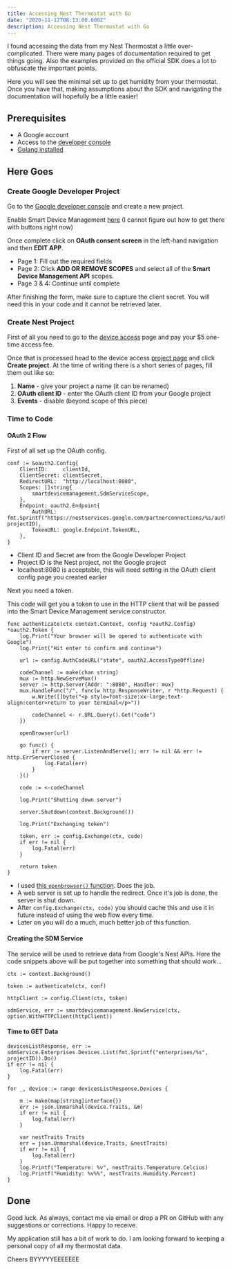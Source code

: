 ```yaml
---
title: Accessing Nest Thermostat with Go
date: "2020-11-17T08:13:00.000Z"
description: Accessing Nest Thermostat with Go
---
```


I found accessing the data from my Nest Thermostat a little over-complicated.
There were many pages of documentation required to get things going. Also the
examples provided on the official SDK does a lot to obfuscate the important
points.

Here you will see the minimal set up to get humidity from your thermostat. Once
you have that, making assumptions about the SDK and navigating the documentation
will hopefully be a little easier!

## Prerequisites

- A Google account
- Access to the [developer console][0]
- [Golang installed][1]

## Here Goes

### Create Google Developer Project

Go to the [Google developer console][0] and create a new project.

Enable Smart Device Management [here][4] (I cannot figure out how to get there
with buttons right now)

Once complete click on **OAuth consent screen** in the left-hand navigation
and then **EDIT APP**.

- Page 1: Fill out the required fields
- Page 2: Click **ADD OR REMOVE SCOPES** and select all of the **Smart Device
  Management API** scopes.
- Page 3 & 4: Continue until complete

After finishing the form, make sure to capture the client secret. You will need
this in your code and it cannot be retrieved later.

### Create Nest Project

First of all you need to go to the [device access][2] page and pay your \$5
one-time access fee.

Once that is processed head to the device access [project page][3] and click
**Create project**. At the time of writing there is a short series of pages,
fill them out like so:

1. **Name** - give your project a name (it can be renamed)
2. **OAuth client ID** - enter the OAuth client ID from your Google project
3. **Events** - disable (beyond scope of this piece)

### Time to Code

#### OAuth 2 Flow

First of all set up the OAuth config.

```golang
conf := &oauth2.Config{
    ClientID:     clientId,
    ClientSecret: clientSecret,
    RedirectURL:  "http://localhost:8080",
    Scopes: []string{
        smartdevicemanagement.SdmServiceScope,
    },
    Endpoint: oauth2.Endpoint{
        AuthURL:  fmt.Sprintf("https://nestservices.google.com/partnerconnections/%s/auth", projectID),
        TokenURL: google.Endpoint.TokenURL,
    },
}
```

- Client ID and Secret are from the Google Developer Project
- Project ID is the Nest project, not the Google project
- localhost:8080 is acceptable, this will need setting in the OAuth client config page you created earlier

Next you need a token.

This code will get you a token to use in the HTTP client that will be
passed into the Smart Device Management service constructor.

```golang
func authenticate(ctx context.Context, config *oauth2.Config) *oauth2.Token {
    log.Print("Your browser will be opened to authenticate with Google")
    log.Print("Hit enter to confirm and continue")

    url := config.AuthCodeURL("state", oauth2.AccessTypeOffline)

    codeChannel := make(chan string)
    mux := http.NewServeMux()
    server := http.Server{Addr: ":8080", Handler: mux}
    mux.HandleFunc("/", func(w http.ResponseWriter, r *http.Request) {
        w.Write([]byte("<p style=font-size:xx-large;text-align:center>return to your terminal</p>"))

        codeChannel <- r.URL.Query().Get("code")
    })

    openBrowser(url)

    go func() {
        if err := server.ListenAndServe(); err != nil && err != http.ErrServerClosed {
            log.Fatal(err)
        }
    }()

    code := <-codeChannel

    log.Print("Shutting down server")

    server.Shutdown(context.Background())

    log.Print("Exchanging token")

    token, err := config.Exchange(ctx, code)
    if err != nil {
        log.Fatal(err)
    }

    return token
}
```

- I used [this `openbrowser()` function][5]. Does the job.
- A web server is set up to handle the redirect. Once it's job is done, the
  server is shut down.
- After `config.Exchange(ctx, code)` you should cache this and use it in future
  instead of using the web flow every time.
- Later on you will do a much, much better job of this function.

#### Creating the SDM Service

The service will be used to retrieve data from Google's Nest APIs.
Here the code snippets above will be put together into something
that should work...

```golang
ctx := context.Background()

token := authenticate(ctx, conf)

httpClient := config.Client(ctx, token)

sdmService, err := smartdevicemanagement.NewService(ctx, option.WithHTTPClient(httpClient))
```

#### Time to GET Data

```golang
devicesListResponse, err := sdmService.Enterprises.Devices.List(fmt.Sprintf("enterprises/%s", projectID)).Do()
if err != nil {
    log.Fatal(err)
}

for _, device := range devicesListResponse.Devices {

    m := make(map[string]interface{})
    err := json.Unmarshal(device.Traits, &m)
    if err != nil {
        log.Fatal(err)
    }

    var nestTraits Traits
    err = json.Unmarshal(device.Traits, &nestTraits)
    if err != nil {
        log.Fatal(err)
    }
    log.Printf("Temperature: %v", nestTraits.Temperature.Celcius)
    log.Printf("Humidity: %v%%", nestTraits.Humidity.Percent)
}
```

## Done

Good luck. As always, contact me via email or drop a PR on GitHub with any
suggestions or corrections. Happy to receive.

My application still has a bit of work to do. I am looking forward to keeping a
personal copy of all my thermostat data.

Cheers BYYYYYEEEEEEE

[0]: https://console.developers.google.com/
[1]: https://golang.org/doc/install
[2]: https://developers.google.com/nest/device-access
[3]: https://console.nest.google.com/device-access/project-list
[4]: https://console.developers.google.com/projectselector2/apis/library/smartdevicemanagement.googleapis.com
[5]: (https://gist.github.com/hyg/9c4afcd91fe24316cbf0#file-gistfile1-txt)
